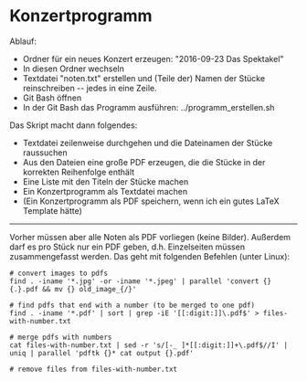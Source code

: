 Konzertprogramm
===============

Ablauf:

 - Ordner für ein neues Konzert erzeugen: "2016-09-23 Das Spektakel"
 - In diesen Ordner wechseln
 - Textdatei "noten.txt" erstellen und (Teile der) Namen der Stücke reinschreiben -- jedes in eine Zeile.
 - Git Bash öffnen
 - In der Git Bash das Programm ausführen: ../programm_erstellen.sh

Das Skript macht dann folgendes:

 - Textdatei zeilenweise durchgehen und die Dateinamen der Stücke raussuchen
 - Aus den Dateien eine große PDF erzeugen, die die Stücke in der korrekten Reihenfolge enthält
 - Eine Liste mit den Titeln der Stücke machen
 - Ein Konzertprogramm als Textdatei machen
 - (Ein Konzertprogramm als PDF speichern, wenn ich ein gutes LaTeX Template hätte)

-----------

Vorher müssen aber alle Noten als PDF vorliegen (keine Bilder).
Außerdem darf es pro Stück nur ein PDF geben, d.h. Einzelseiten müssen
zusammengefasst werden.
Das geht mit folgenden Befehlen (unter Linux):

```
# convert images to pdfs
find . -iname '*.jpg' -or -iname '*.jpeg' | parallel 'convert {} {.}.pdf && mv {} old_image_{/}'

# find pdfs that end with a number (to be merged to one pdf)
find . -iname '*.pdf' | sort | grep -iE '[[:digit:]]\.pdf$' > files-with-number.txt

# merge pdfs with numbers
cat files-with-number.txt | sed -r 's/[-_ ]*[[:digit:]]+\.pdf$//I' | uniq | parallel 'pdftk {}* cat output {}.pdf'

# remove files from files-with-number.txt
```
